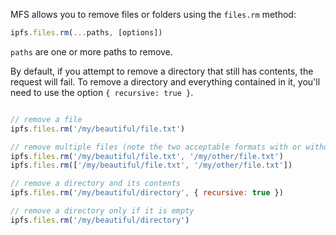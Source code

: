 MFS allows you to remove files or folders using the `files.rm` method:
```js
ipfs.files.rm(...paths, [options])
```
`paths` are one or more paths to remove.

By default, if you attempt to remove a directory that still has contents, the request will fail. To remove a directory and everything contained in it, you'll need to use the option `{ recursive: true }`.

```js

// remove a file
ipfs.files.rm('/my/beautiful/file.txt')

// remove multiple files (note the two acceptable formats with or without [ ])
ipfs.files.rm('/my/beautiful/file.txt', '/my/other/file.txt')
ipfs.files.rm(['/my/beautiful/file.txt', '/my/other/file.txt'])

// remove a directory and its contents
ipfs.files.rm('/my/beautiful/directory', { recursive: true })

// remove a directory only if it is empty
ipfs.files.rm('/my/beautiful/directory')
```
